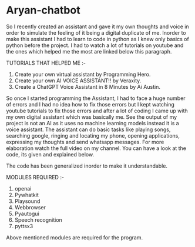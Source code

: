 # Aryan-chatbot
So I recently created an assistant and gave it my own thoughts and voice in order to simulate the feeling of it being a digital duplicate of me. Inorder to make this assistant I had to learn to code in python as I knew only basics of python before the project. I had to watch a lot of tutorials on youtube and the ones which helped me the most are linked below this paragraph.

TUTORIALS THAT HELPED ME :-
1. Create your own virtual assistant by Programming Hero.
2. Create your own AI VOICE ASSISTANT!! by Veraxity.
3. Create a ChatGPT Voice Assistant in 8 Minutes by Ai Austin.

So once I started programming the Assistant, I had to face a huge number of errors and I had no idea how to fix those errors but I kept watching youtube tutorials to fix those errors and after a lot of coding I came up with my own digital assistant which was basically me. See the output of my project is not an AI as it uses no machine learning models instead it is a voice assistant. The assistant can do basic tasks like playing songs, searching google, ringing and locating my phone, opening applications, expressing my thoughts and send whatsapp messages. For more elaboration watch the full video on my channel. You can have a look at the code, its given and explained below.

The code has been generalized inorder to make it understandable.

MODULES REQUIRED :-
1. openai
2. Pywhatkit
3. Playsound
4. Webbrowser
5. Pyautogui
6. Speech recognition
7. pyttsx3

Above mentioned modules are required for the program.
